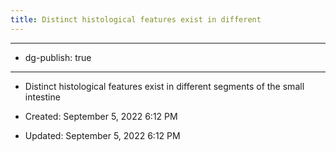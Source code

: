 ```yaml
---
title: Distinct histological features exist in different 
---
```


- --

- dg-publish: true

- --

- Distinct histological features exist in different segments of the small intestine

- Created: September 5, 2022 6:12 PM

- Updated: September 5, 2022 6:12 PM
